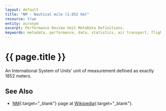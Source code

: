```yaml
---
layout: default
title: "NM - Nautical mile (1.852 km)"
resource: true
entity: acronym
excerpt: Performance Review Unit MetaData Definitions.
keywords: metadata, performance, data, statistics, air transport, flights, europe, delay, safety
---
```

# {{ page.title }}

An International System of Units' unit of measurement defined as exactly 1852 meters.

## See Also

* [NM][nmWP]{:target="_blank"} page at [Wikipedia][wp]{:target="_blank"}.

[nmWP]: <https://en.wikipedia.org/wiki/Nautical_mile> "NM - Wikipedia"
[wp]: <https://en.wikipedia.org> "Wikipedia"
